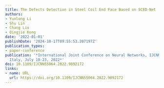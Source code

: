 ```yaml
---
title: The Defects Detection in Steel Coil End Face Based on SCED-Net
authors:
- Yunlong Li
- Shu Lin
- Chang Liu
- Qingjie Kong
date: '2022-01-01'
publishDate: '2024-10-17T09:55:53.207197Z'
publication_types:
- paper-conference
publication: '*International Joint Conference on Neural Networks, IJCNN 2022, Padua,
  Italy, July 18-23, 2022*'
doi: 10.1109/IJCNN55064.2022.9892172
links:
- name: URL
  url: https://doi.org/10.1109/IJCNN55064.2022.9892172
---
```

